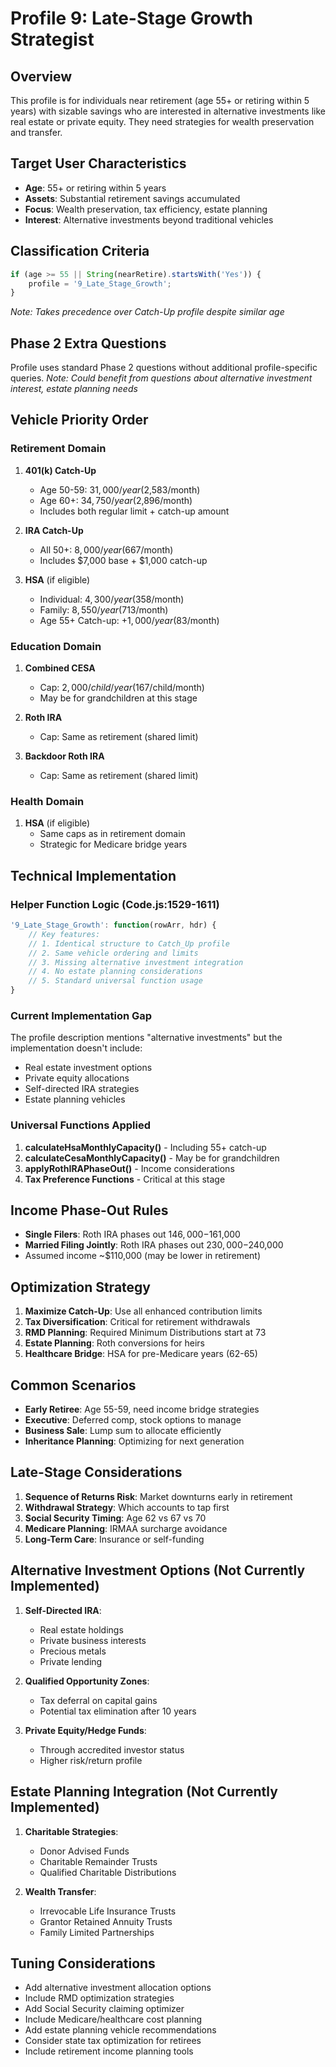 # Profile 9: Late-Stage Growth Strategist

## Overview
This profile is for individuals near retirement (age 55+ or retiring within 5 years) with sizable savings who are interested in alternative investments like real estate or private equity. They need strategies for wealth preservation and transfer.

## Target User Characteristics
- **Age**: 55+ or retiring within 5 years
- **Assets**: Substantial retirement savings accumulated
- **Focus**: Wealth preservation, tax efficiency, estate planning
- **Interest**: Alternative investments beyond traditional vehicles

## Classification Criteria
```javascript
if (age >= 55 || String(nearRetire).startsWith('Yes')) {
    profile = '9_Late_Stage_Growth';
}
```
*Note: Takes precedence over Catch-Up profile despite similar age*

## Phase 2 Extra Questions
Profile uses standard Phase 2 questions without additional profile-specific queries.
*Note: Could benefit from questions about alternative investment interest, estate planning needs*

## Vehicle Priority Order

### Retirement Domain
1. **401(k) Catch-Up**
   - Age 50-59: $31,000/year ($2,583/month)
   - Age 60+: $34,750/year ($2,896/month)
   - Includes both regular limit + catch-up amount
   
2. **IRA Catch-Up**
   - All 50+: $8,000/year ($667/month)
   - Includes $7,000 base + $1,000 catch-up
   
3. **HSA** (if eligible)
   - Individual: $4,300/year ($358/month)
   - Family: $8,550/year ($713/month)
   - Age 55+ Catch-up: +$1,000/year ($83/month)

### Education Domain
1. **Combined CESA**
   - Cap: $2,000/child/year ($167/child/month)
   - May be for grandchildren at this stage
   
2. **Roth IRA**
   - Cap: Same as retirement (shared limit)
   
3. **Backdoor Roth IRA**
   - Cap: Same as retirement (shared limit)

### Health Domain
1. **HSA** (if eligible)
   - Same caps as in retirement domain
   - Strategic for Medicare bridge years

## Technical Implementation

### Helper Function Logic (Code.js:1529-1611)
```javascript
'9_Late_Stage_Growth': function(rowArr, hdr) {
    // Key features:
    // 1. Identical structure to Catch_Up profile
    // 2. Same vehicle ordering and limits
    // 3. Missing alternative investment integration
    // 4. No estate planning considerations
    // 5. Standard universal function usage
}
```

### Current Implementation Gap
The profile description mentions "alternative investments" but the implementation doesn't include:
- Real estate investment options
- Private equity allocations
- Self-directed IRA strategies
- Estate planning vehicles

### Universal Functions Applied
1. **calculateHsaMonthlyCapacity()** - Including 55+ catch-up
2. **calculateCesaMonthlyCapacity()** - May be for grandchildren
3. **applyRothIRAPhaseOut()** - Income considerations
4. **Tax Preference Functions** - Critical at this stage

## Income Phase-Out Rules
- **Single Filers**: Roth IRA phases out $146,000-$161,000
- **Married Filing Jointly**: Roth IRA phases out $230,000-$240,000
- Assumed income ~$110,000 (may be lower in retirement)

## Optimization Strategy
1. **Maximize Catch-Up**: Use all enhanced contribution limits
2. **Tax Diversification**: Critical for retirement withdrawals
3. **RMD Planning**: Required Minimum Distributions start at 73
4. **Estate Planning**: Roth conversions for heirs
5. **Healthcare Bridge**: HSA for pre-Medicare years (62-65)

## Common Scenarios
- **Early Retiree**: Age 55-59, need income bridge strategies
- **Executive**: Deferred comp, stock options to manage
- **Business Sale**: Lump sum to allocate efficiently
- **Inheritance Planning**: Optimizing for next generation

## Late-Stage Considerations
1. **Sequence of Returns Risk**: Market downturns early in retirement
2. **Withdrawal Strategy**: Which accounts to tap first
3. **Social Security Timing**: Age 62 vs 67 vs 70
4. **Medicare Planning**: IRMAA surcharge avoidance
5. **Long-Term Care**: Insurance or self-funding

## Alternative Investment Options (Not Currently Implemented)
1. **Self-Directed IRA**:
   - Real estate holdings
   - Private business interests
   - Precious metals
   - Private lending

2. **Qualified Opportunity Zones**:
   - Tax deferral on capital gains
   - Potential tax elimination after 10 years

3. **Private Equity/Hedge Funds**:
   - Through accredited investor status
   - Higher risk/return profile

## Estate Planning Integration (Not Currently Implemented)
1. **Charitable Strategies**:
   - Donor Advised Funds
   - Charitable Remainder Trusts
   - Qualified Charitable Distributions

2. **Wealth Transfer**:
   - Irrevocable Life Insurance Trusts
   - Grantor Retained Annuity Trusts
   - Family Limited Partnerships

## Tuning Considerations
- Add alternative investment allocation options
- Include RMD optimization strategies
- Add Social Security claiming optimizer
- Include Medicare/healthcare cost planning
- Add estate planning vehicle recommendations
- Consider state tax optimization for retirees
- Include retirement income planning tools